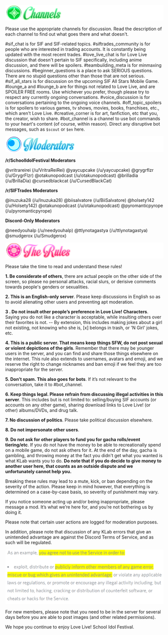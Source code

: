 ![Image](/header2.png?raw=true})

Please use the appropriate channels for discussion. Read the description of each channel to find out what goes there and what doesn't.

#sif_chat is for SIF and SIF-related topics.
#siftrades_community is for people who are interested in trading accounts. It is constantly being updated with the most recent trades.
#love_live_chat is for Love Live discussion that doesn't pertain to SIF specifically, including anime discussion, and there will be spoilers.
#teambuilding_meta is for minmaxing discussions.
#beginner_questions is a place to ask SERIOUS questions. There are no stupid questions other than those that are not serious.
#sif_all_stars is for discussion on the upcoming SIF All Stars Mobile Game.
#lounge_a and #lounge_b are for things not related to Love Live, and are SPOILER FREE rooms. Use whichever you prefer, though please try to respect any currently ongoing conversations.
#voice_discussion is for conversations pertaining to the ongoing voice channels. 
#off_topic_spoilers is for spoilers to various games, tv shows, movies, books, franchises, etc., which aren't Love Live.
#creative_corner is for art, fanfiction, etc that you, the creator, wish to share.
#bot_channel is a channel to use bot commands to your heart's content (of course, within reason). Direct any disruptive bot messages, such as `$scout` or `$en` here.

![Image](/header3.png?raw=true)

**/r/SchoolIdolFestival Moderators**

@vritrareirei (/u/VritraReiRei)
@yaycupcake (/u/yaycupcake)
@grygrflzr (/u/GrygrFlzr)
@otakunopodcast (/u/otakunopodcast)
@brilladia (/u/BrillaDia)
@cursedblackcat (/u/CursedBlackCat)

**/r/SIFTrades Moderators**

@inuzuka28 (/u/Inuzuka28)
@biisalvatore (/u/BiiSalvatore)
@holsety142 (/u/Holsety142)
@otakunopodcast (/u/otakunopodcast)
@pyromanticpyrope (/u/pyromanticpyrope)

**Discord-Only Moderators**

@needyouhalp (/u/needyouhalp)
@ttlynotagastya (/u/ttlynotagastya)
@smudgerox (/u/Smudgerox)

![Image](/header1.png?raw=true)

Please take the time to read and understand these rules!

**1. Be considerate of others**, there are actual people on the other side of the screen, so please no personal attacks, racial slurs, or derisive comments towards people's genders or sexualities.

**2. This is an English-only server**. Please keep discussions in English so as to avoid alienating other users and preventing apt moderation.

**3 . Do not insult other people’s preference in Love Live! Characters**. Saying you do not like a character is acceptable, while insulting others over their favorites is not.
-- By extension, this includes making jokes about a girl not existing, not knowing who she is, [x] belongs in trash, or 'N Girl' jokes, etc.

**4. This is a public server. That means keep things SFW, do not post sexual or violent depictions of the girls**. Remember that there may be younger users in the server, and you can find and share those things elsewhere on the internet. This rule also extends to usernames, avatars and emoji, and we reserve the right to change nicknames and ban emoji if we feel they are too inappropriate for the server.

**5. Don’t spam. This also goes for bots**. If it’s not relevant to the conversation, take it to #bot_channel.

**6. Keep things legal. Please refrain from discussing illegal activities in this server**. This includes but is not limited to: selling/buying SIF accounts (or accounts on any other game), sharing download links to Love Live! (or other) albums/DVDs, and drug talk.

**7. No discussion of politics**. Please take political discussion elsewhere.

**8. Do not impersonate other users**.

**9. Do not ask for other players to fund you for gacha rolls/event tiering/etc**.
If you do not have the money to be able to recreationally spend on a mobile game, do not ask others for it. At the end of the day, gacha is gambling, and throwing money at the fact you didn't get what you wanted is what KLab wants you to do.
**Do note that if you do decide to give money to another user here, that counts as an outside dispute and we unfortunately cannot help you.**

Breaking these rules may lead to a mute, kick, or ban depending on the severity of the action. Please keep in mind however, that everything is determined on a case-by-case basis, so severity of punishment may vary. 

If you notice someone acting up and/or being inappropriate, please message a mod. It’s what we’re here for, and you’re not bothering us by doing it.

Please note that certain user actions are logged for moderation purposes.

In addition, please note that discussion of any KLab errors that give an unintended advantage are against the Discord Terms of Service, and as such will be regulated.

![Image](/tos-game-errors.png?raw=true)

For new members, please note that you need to be in the server for several days before you are able to post images (and other related permissions).

We hope you continue to enjoy Love Live! School Idol Festival.
